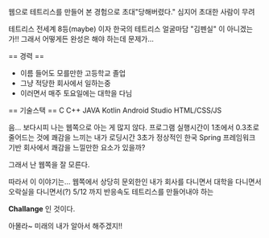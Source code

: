 웹으로 테트리스를 만들어 본 경험으로 초대"당해버렸다."
심지어 초대한 사람이 무려

테트리스 전세계 8등(maybe) 이자 한국의 테트리스 얼굴마담 "김펜실" 이 아니겠는가!!
그래서 어떻게든 완성은 해야 하는데 문제가...

== 경력 ==
- 이름 들어도 모를만한 고등학교 졸업
- 그냥 적당한 회사에서 일하는중
- 이러면서 매주 토요일에는 대학을 다님

== 기술스택 ==
C
C++
JAVA
Kotlin
Android Studio
HTML/CSS/JS

음...
보다시피 나는 웹쪽으로 아는 게 많지 않다.
프로그램 실행시간이 1초에서 0.3초로 줄어드는 것에 쾌감을 느끼는 내가
로딩시간 3초가 정상적인 한국 Spring 프레임워크 기반 회사에서 쾌감을 느낄만한 요소가 있을까?

그래서 난 웹쪽을 잘 모른다.

따라서 이 이야기는...
웹쪽에서 상당히 문외한인 내가
회사를 다니면서
대학을 다니면서
오락실을 다니면서(?)
5/12 까지 반응속도 테트리스를 만들어내야 하는

**Challange** 인 것이다.

아몰라~ 미래의 내가 알아서 해주겠지!!